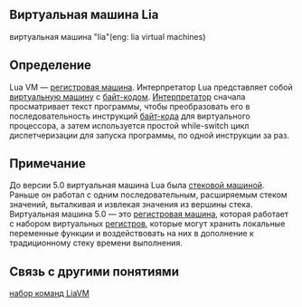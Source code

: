 ## Виртуальная машина Lia
виртуальная машина "lia"(eng: lia virtual machines)
## Определение 
Lua VM — [регистровая машина](register%20machines.md). Интерпретатор Lua представляет собой [виртуальную машину](virtual%20machines.md) с [байт-кодом](byte-code.md).
[Интерпретатор](interpreter.md) сначала просматривает текст программы, чтобы преобразовать его в последовательность инструкций [байт-кода](byte-code.md) для виртуального процессора, 
а затем используется простой while-switch цикл диспетчеризации для запуска программы, по одной инструкции за раз.
## Примечание
До версии 5.0 виртуальная машина Lua была [стековой машиной](stack%20machines.md). 
Раньше он работал с одним последовательным, расширяемым стеком значений, выталкивая и извлекая значения из вершины стека. 
Виртуальная машина 5.0 — это [регистровая машина](register%20machines.md), которая работает с набором виртуальных [регистров](register.md), которые могут хранить 
локальные переменные функции и воздействовать на них в дополнение к традиционному стеку времени выполнения.

## Связь с другими понятиями
[набор команд LiaVM](command%20set%20Lua.md)

